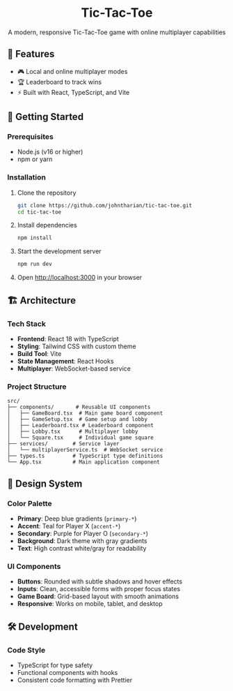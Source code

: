 <div align="center">
<h1>Tic-Tac-Toe</h1>
<p>A modern, responsive Tic-Tac-Toe game with online multiplayer capabilities</p>
</div>

## 🌟 Features

- 🎮 Local and online multiplayer modes
- 🏆 Leaderboard to track wins
- ⚡ Built with React, TypeScript, and Vite

## 🚀 Getting Started

### Prerequisites
- Node.js (v16 or higher)
- npm or yarn

### Installation

1. Clone the repository
   ```bash
   git clone https://github.com/johntharian/tic-tac-toe.git
   cd tic-tac-toe
   ```

2. Install dependencies
   ```bash
   npm install
   ```

3. Start the development server
   ```bash
   npm run dev
   ```

4. Open [http://localhost:3000](http://localhost:3000) in your browser

## 🏗️ Architecture

### Tech Stack
- **Frontend**: React 18 with TypeScript
- **Styling**: Tailwind CSS with custom theme
- **Build Tool**: Vite
- **State Management**: React Hooks
- **Multiplayer**: WebSocket-based service

### Project Structure

```
src/
├── components/       # Reusable UI components
│   ├── GameBoard.tsx  # Main game board component
│   ├── GameSetup.tsx  # Game setup and lobby
│   ├── Leaderboard.tsx # Leaderboard component
│   ├── Lobby.tsx      # Multiplayer lobby
│   └── Square.tsx     # Individual game square
├── services/        # Service layer
│   └── multiplayerService.ts  # WebSocket service
├── types.ts         # TypeScript type definitions
└── App.tsx          # Main application component
```

## 🎨 Design System

### Color Palette
- **Primary**: Deep blue gradients (`primary-*`)
- **Accent**: Teal for Player X (`accent-*`)
- **Secondary**: Purple for Player O (`secondary-*`)
- **Background**: Dark theme with gray gradients
- **Text**: High contrast white/gray for readability

### UI Components
- **Buttons**: Rounded with subtle shadows and hover effects
- **Inputs**: Clean, accessible forms with proper focus states
- **Game Board**: Grid-based layout with smooth animations
- **Responsive**: Works on mobile, tablet, and desktop

## 🛠 Development

### Code Style
- TypeScript for type safety
- Functional components with hooks
- Consistent code formatting with Prettier


